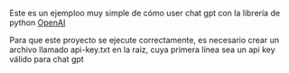 Este es un ejemploo muy simple de cómo user chat gpt con la librería de python [OpenAI](https://pypi.org/project/openai/)

Para que este proyecto se ejecute correctamente, es necesario crear un archivo llamado api-key.txt en la raiz, cuya primera línea sea un api key válido para chat gpt